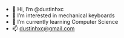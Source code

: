 - 👋 Hi, I’m @dustinhxc
- 👀 I’m interested in mechanical keyboards
- 🌱 I’m currently learning Computer Science
- 📫 dustinhxc@gmail.com

<!---
dustinhxc/dustinhxc is a ✨ special ✨ repository because its `README.md` (this file) appears on your GitHub profile.
You can click the Preview link to take a look at your changes.
--->
